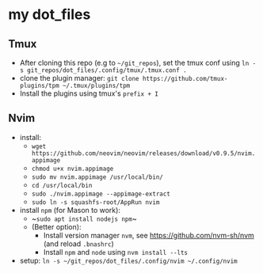 # my dot_files
## Tmux
- After cloning this repo (e.g to `~/git_repos`), set the tmux conf using `ln -s git_repos/dot_files/.config/tmux/.tmux.conf .`
- clone the plugin manager: `git clone https://github.com/tmux-plugins/tpm ~/.tmux/plugins/tpm`
- Install the plugins using tmux's `prefix + I`
## Nvim
- install:
  - `wget https://github.com/neovim/neovim/releases/download/v0.9.5/nvim.appimage`
  - `chmod u+x nvim.appimage`
  - `sudo mv nvim.appimage /usr/local/bin/`
  - `cd /usr/local/bin`
  - `sudo ./nvim.appimage --appimage-extract`
  - `sudo ln -s squashfs-root/AppRun nvim`
- install `npm` (for Mason to work):
  - ~`sudo apt install nodejs npm`~
  - (Better option):
    -  Install version manager `nvm`, see https://github.com/nvm-sh/nvm (and reload `.bnashrc`)
    -  Install `npm` and `node` using `nvm install --lts`
- setup: `ln -s ~/git_repos/dot_files/.config/nvim ~/.config/nvim` 
